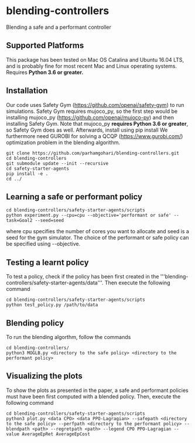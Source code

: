 # blending-controllers
Blending a safe and a performant controller
## Supported Platforms
This package has been tested on Mac OS Catalina and Ubuntu 16.04 LTS, and is probably fine for most recent Mac and Linux operating systems.
Requires **Python 3.6 or greater.**
## Installation
Our code uses Safety Gym (https://github.com/openai/safety-gym) to run simulations. Safety Gym requires mujoco_py, so the first step would be installing mujoco_py (https://github.com/openai/mujoco-py) and then installing Safety Gym. Note that mujoco_py **requires Python 3.6 or greater**, so Safety Gym does as well.
Afterwards, install using pip install
We furthermore need GUROBI for solving a QCQP (https://www.gurobi.com/) optimization problem in the blending algorithm.
```
git clone https://github.com/parhamgohari/blending-controllers.git
cd blending-controllers
git submodule update --init --recursive
cd safety-starter-agents
pip install -e .
cd ../
```
## Learning a safe or performant policy
```
cd blending-controllers/safety-starter-agents/scripts
python experiment.py --cpu=cpu --objective='performant or safe' --task=Goal2 --seed=seed 
```
where cpu specifies the number of cores you want to allocate and seed is a seed for the gym simulator. The choice of the performant or safe policy can be specified using --objective.

## Testing a learnt policy
To test a policy, check if the policy has been first created in the '''blending-controllers/safety-starter-agents/data'''. Then execute the following command
```
cd blending-controllers/safety-starter-agents/scripts
python test_policy.py /path/to/data
```

## Blending policy
To run the blending algorthm, follow the commands
```
cd blending-controllers/
python3 MOGLB.py <directory to the safe policy> <directory to the performant policy>
```

## Visualizing the plots
To show the plots as presented in the paper, a safe and performant policies must have been first computed with a blended policy. Then, execute the following command
```
cd blending-controllers/safety-starter-agents/scripts
python3 plot.py <data CPO> <data PPO-Lagragian> --safepath <directory to the safe policy> --perfpath <directory to the performant policy> --blendpath <path> --regretpath <path> --legend CPO PPO-Lagragian --value AverageEpRet AverageEpCost
```
```
